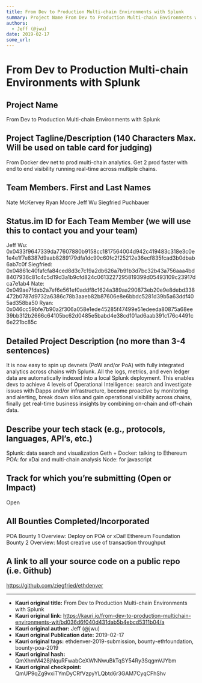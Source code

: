 ```yaml
---
title: From Dev to Production Multi-chain Environments with Splunk
summary: Project Name From Dev to Production Multi-chain Environments with Splunk Project Tagline/Description (140 Characters Max. Will be used on table card for judging) From Docker dev net to prod multi-chain analytics. Get 2 prod faster with end to end visibility running real-time across multiple chains. Team Members. First and Last Names Nate McKervey Ryan Moore Jeff Wu Siegfried Puchbauer Status.im ID for Each Team Member (we will use this to contact you and your team) Jeff Wu- 0x0433f9647339da77607
authors:
  - Jeff (@jwu)
date: 2019-02-17
some_url: 
---
```


# From Dev to Production Multi-chain Environments with Splunk


## Project Name
From Dev to Production Multi-chain Environments with Splunk

## Project Tagline/Description (140 Characters Max. Will be used on table card for judging)
From Docker dev net to prod multi-chain analytics. Get 2 prod faster with end to end visibility running real-time across multiple chains.

## Team Members. First and Last Names
Nate McKervey
Ryan Moore
Jeff Wu
Siegfried Puchbauer

## Status.im ID for Each Team Member (we will use this to contact you and your team)
 Jeff Wu: 0x0433f9647339da77607880b9158cc1817564004d942c419483c318e3c0e1e4e1f7e8387d9aab8289179dfa1dc90c60fc2f25212e36ecf835fcad3b0dbab6ab7c0f
Siegfried: 0x04861c40fafcfa84ced8d3c7c19a2db626a7b91b3d7bc32b43a756aaa4bd8407936c81c4c5d19d3a1b9cfd824c0613227295819399d05493109c23917dca7e1ab4
Nate:
0x049ae7fdab2a7ef6e561ef0addf8c1624a389aa290873eb20e9e8debd338472b0787d9732a6386c78b3aaeb82b87606e8e6bbdc5281d39b5a63ddf405ad358ba50
Ryan:
0x046cc59bfe7b90a2f306a058e1ede45285f47499e51edeeda80875a68ee39bb312b2666c64105bc62d0485e5babd4e38cd101ad6aab391c176c4491c6e221bc85c

## Detailed Project Description (no more than 3-4 sentences)
It is now easy to spin up devnets (PoW and/or PoA) with fully integrated analytics across chains with Splunk. All the logs, metrics, and even ledger data are automatically indexed into a local Splunk deployment. This enables devs to achieve  4 levels of Operational Intelligence: search and investigate issues with Dapps and/or infrastructure, become proactive by monitoring and alerting, break down silos and gain operational visibility across chains, finally get real-time business insights by combining on-chain and off-chain data.

## Describe your tech stack (e.g., protocols, languages, API’s, etc.)
Splunk: data search and visualization
Geth + Docker: talking to Ethereum
POA: for xDai and multi-chain analysis
Node: for javascript

## Track for which you’re submitting (Open or Impact)
Open

## All Bounties Completed/Incorporated
POA Bounty 1 Overview: Deploy on POA or xDai!
Ethereum Foundation Bounty 2 Overview: Most creative use of transaction throughput

## A link to all your source code on a public repo (i.e. Github)
https://github.com/ziegfried/ethdenver






---

- **Kauri original title:** From Dev to Production Multi-chain Environments with Splunk
- **Kauri original link:** https://kauri.io/from-dev-to-production-multichain-environments-wit/bd036d6f040d431dab5b4ebcd5311b04/a
- **Kauri original author:** Jeff (@jwu)
- **Kauri original Publication date:** 2019-02-17
- **Kauri original tags:** ethdenver-2019-submission, bounty-ethfoundation, bounty-poa-2019
- **Kauri original hash:** QmXhmM428jNquRFwabCeXWNNwuBkTqSY54Ry3SqgmVJYbm
- **Kauri original checkpoint:** QmUP9qZg9vxiTYmDyCRfVzpyYLQbtd6r3GAM7CyqCFhShv



